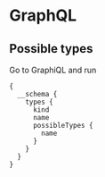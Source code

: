# GraphQL


## Possible types

Go to GraphiQL and run

```gql
{
  __schema {
    types {
      kind
      name
      possibleTypes {
        name
      }
    }
  }
}
```
